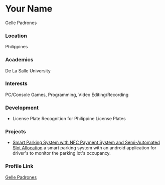 # Your Name

Gelle Padrones

### Location

Philippines

### Academics

De La Salle University

### Interests

PC/Console Games, Programming, Video Editing/Recording

### Development

- License Plate Recognition for Philippine License Plates

### Projects

- [Smart Parking System with NFC Payment System and Semi-Automated Slot Allocation](no_link) a smart parking system with an android application for driver's to monitor the parking lot's occupancy.

### Profile Link

[Gelle Padrones](https://github.com/aegelle31)
